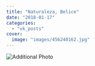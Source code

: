 ```yaml
---
title: "Naturaleza, Belice"
date: "2018-01-17"
categories: 
  - "vk_posts"
cover:
  image: "images/456240162.jpg"
---
```


![Additional Photo](https://vodpop.ru/wp-content/uploads/2023/07/456240163.jpg)
